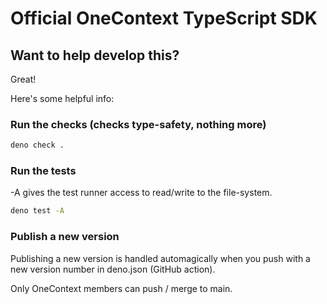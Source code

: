 # Official OneContext TypeScript SDK

## Want to help develop this?

Great!

Here's some helpful info:

### Run the checks (checks type-safety, nothing more) 

```zsh
deno check .
```

### Run the tests 

-A gives the test runner access to read/write to the file-system.

```zsh
deno test -A
```

### Publish a new version 

Publishing a new version is handled automagically when you push with a new version number in deno.json (GitHub action).

Only OneContext members can push / merge to main.



